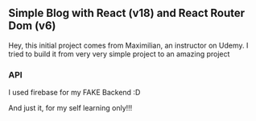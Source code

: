 ## Simple Blog with React (v18) and React Router Dom (v6)

Hey, this initial project comes from Maximilian, an instructor on Udemy. I tried to build it from very very simple project to an amazing project

### API

I used firebase for my FAKE Backend :D

And just it, for my self learning only!!!
